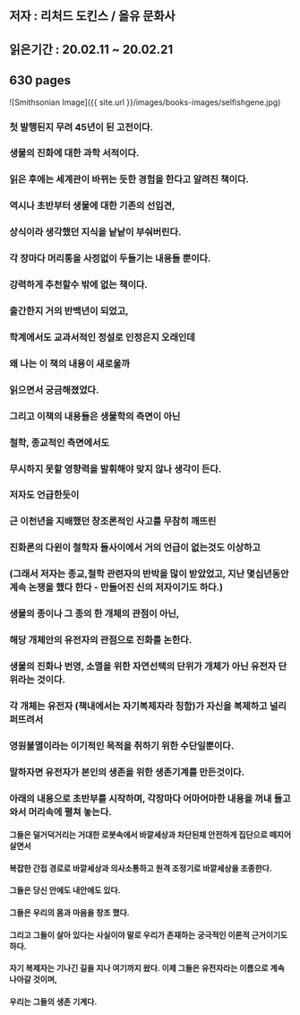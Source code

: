 ## 저자 : 리처드 도킨스 / 을유 문화사

## 읽은기간 : 20.02.11 ~ 20.02.21

## 630 pages

![Smithsonian Image]({{ site.url }}/images/books-images/selfishgene.jpg)

### 첫 발행된지 무려 45년이 된 고전이다.

### 생물의 진화에 대한 과학 서적이다.

### 읽은 후에는 세계관이 바뀌는 듯한 경험을 한다고 알려진 책이다.

### 역시나 초반부터 생물에 대한 기존의 선입견,

### 상식이라 생각했던 지식을 낱낱이 부숴버린다.

### 각 장마다 머리통을 사정없이 두들기는 내용들 뿐이다.

### 강력하게 추천할수 밖에 없는 책이다.

### 출간한지 거의 반백년이 되었고,

### 학계에서도 교과서적인 정설로 인정은지 오래인데

### 왜 나는 이 책의 내용이 새로울까

### 읽으면서 궁금해졌었다.

### 그리고 이책의 내용들은 생물학의 측면이 아닌

### 철학, 종교적인 측면에서도

### 무시하지 못할 영향력을 발휘해야 맞지 않나 생각이 든다.

### 저자도 언급한듯이

### 근 이천년을 지배했던 창조론적인 사고를 무참히 깨뜨린

### 진화론의 다윈이 철학자 들사이에서 거의 언급이 없는것도 이상하고

### (그래서 저자는 종교,철학 관련자의 반박을 많이 받았었고, 지난 몇십년동안 계속 논쟁을 했다 한다 - 만들어진 신의 저자이기도 하다.)

### 생물의 종이나 그 종의 한 개체의 관점이 아닌,

### 해당 개체안의 유전자의 관점으로 진화를 논한다.

### 생물의 진화나 번영, 소멸을 위한 자연선택의 단위가 개체가 아닌 유전자 단위라는 것이다.

### 각 개체는 유전자 (책내에서는 자기복제자라 칭함)가 자신을 복제하고 널리 퍼뜨려서

### 영원불멸이라는 이기적인 목적을 취하기 위한 수단일뿐이다.

### 말하자면 유전자가 본인의 생존을 위한 생존기계를 만든것이다.

### 아래의 내용으로 초반부를 시작하며, 각장마다 어마어마한 내용을 꺼내 들고와서 머리속에 펼쳐 놓는다.

#### 그들은 덜거덕거리는 거대한 로봇속에서 바깥세상과 차단된채 안전하게 집단으로 떼지어 살면서

#### 복잡한 간접 경로로 바깥세상과 의사소통하고 원격 조정기로 바깥세상을 조종한다.

#### 그들은 당신 안에도 내안에도 있다.

#### 그들은 우리의 몸과 마음을 창조 했다.

#### 그리고 그들이 살아 있다는 사실이야 말로 우리가 존재하는 궁극적인 이론적 근거이기도 하다.

#### 자기 복제자는 기나긴 길을 지나 여기까지 왔다. 이제 그들은 유전자라는 이름으로 계속 나아갈 것이며,

#### 우리는 그들의 생존 기계다.




